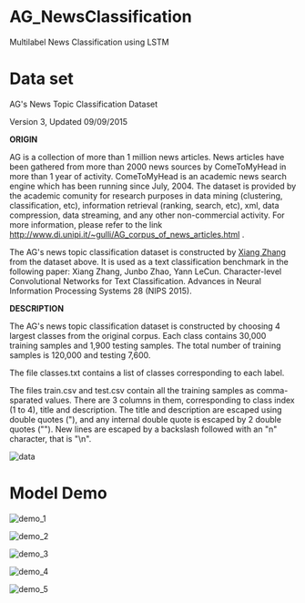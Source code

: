 # AG_NewsClassification
Multilabel News Classification using LSTM

# Data set
AG's News Topic Classification Dataset

Version 3, Updated 09/09/2015

**ORIGIN**

AG is a collection of more than 1 million news articles. News articles have been gathered from more than 2000  news sources by ComeToMyHead in more than 1 year of activity. ComeToMyHead is an academic news search engine which has been running since July, 2004. The dataset is provided by the academic comunity for research purposes in data mining (clustering, classification, etc), information retrieval (ranking, search, etc), xml, data compression, data streaming, and any other non-commercial activity. For more information, please refer to the link http://www.di.unipi.it/~gulli/AG_corpus_of_news_articles.html .

The AG's news topic classification dataset is constructed by [Xiang Zhang](xiang.zhang@nyu.edu) from the dataset above. It is used as a text classification benchmark in the following paper: Xiang Zhang, Junbo Zhao, Yann LeCun. Character-level Convolutional Networks for Text Classification. Advances in Neural Information Processing Systems 28 (NIPS 2015).

**DESCRIPTION**

The AG's news topic classification dataset is constructed by choosing 4 largest classes from the original corpus. Each class contains 30,000 training samples and 1,900 testing samples. The total number of training samples is 120,000 and testing 7,600.

The file classes.txt contains a list of classes corresponding to each label.

The files train.csv and test.csv contain all the training samples as comma-sparated values. There are 3 columns in them, corresponding to class index (1 to 4), title and description. The title and description are escaped using double quotes ("), and any internal double quote is escaped by 2 double quotes (""). New lines are escaped by a backslash followed with an "n" character, that is "\n".

![data](https://github.com/ishandutta0098/AG_NewsClassification/blob/main/images/data.png)  

# Model Demo

![demo_1](https://github.com/ishandutta0098/AG_NewsClassification/blob/main/images/demo_1.png)  
  
![demo_2](https://github.com/ishandutta0098/AG_NewsClassification/blob/main/images/demo_2.png)  
  
![demo_3](https://github.com/ishandutta0098/AG_NewsClassification/blob/main/images/demo_3.png)  
  
![demo_4](https://github.com/ishandutta0098/AG_NewsClassification/blob/main/images/demo_4.png)  
  
![demo_5](https://github.com/ishandutta0098/AG_NewsClassification/blob/main/images/demo_5.png)  
